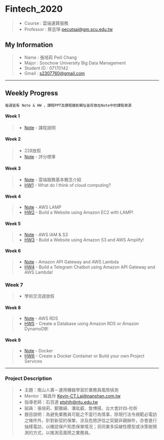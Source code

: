 # Fintech_2020
> * Course : 雲端運算服務
> * Professor : 蔡芸琤 pecutsai@gm.scu.edu.tw

## My Information
> * Name : 張培莉 Peili Chang
> * Major : Soochow University Big Data Management
> * Student ID : 07170142
> * Gmail : s2307760@gmail.com

---

## Weekly Progress
    每週皆有 Note & HW ，課程PPT及課程錄影網址皆存放在Note中的課程資源
#### Week 1
> * [Note](https://github.com/peilichang/FinTech/tree/master/Week1)  - 課程說明


#### Week 2
> * 228放假
> * [Note](https://github.com/peilichang/FinTech/tree/master/Week2)  - 評分標準


#### Week 3
> * [Note](https://github.com/peilichang/FinTech/tree/master/Week3)  - 雲端服務基本概念介紹
> * [HW1](https://github.com/peilichang/FinTech/blob/master/Week3/HW1.md)  - What do I think of cloud computing?


#### Week 4
> * [Note](https://github.com/peilichang/FinTech/tree/master/Week4)  - AWS LAMP
> * [HW2](https://www.youtube.com/watch?v=6kEHmKiX1Bo)  - Build a Website using Amazon EC2 with LAMP!


#### Week 5
> * [Note](https://github.com/peilichang/FinTech/blob/master/Week5/readme.md)  - AWS IAM & S3
> * [HW3](https://www.youtube.com/watch?v=2RwWuBKmLPo)  - Build a Website using Amazon S3 and AWS Amplify!


#### Week 6
> * [Note](https://github.com/peilichang/FinTech/blob/master/Week6/README.md)  - Amazon API Gateway and AWS Lambda
> * [HW4](https://www.youtube.com/watch?v=4wvYFSO9gtQ)  - Build a Telegram Chatbot using Amazon API Gateway and AWS Lambda!


### Week 7
> * 學術交流週放假


#### Week 8
> * [Note](https://github.com/peilichang/FinTech/blob/master/Week8/README.md)  - AWS RDS
> * [HW5](https://www.youtube.com/watch?v=_XyWLC7fhDc)  - Create a Database using Amazon RDS or Amazon DynamoDB!


#### Week 9
> * [Note](https://github.com/peilichang/FinTech/blob/master/Week9/README.md)  - Docker
> * [HW6]()  - Create a Docker Container or Build your own Project Services


---

### Project Description
  > * 主題：南山人壽－運用機器學習於業務員風險偵測
  > * Mentor：賴昌作 Kevin-CT.Lai@nanshan.com.tw
  > * 指導老師：石百達 ptshih@ntu.edu.tw
  > * 組員：張培莉、鄭雅綿、潘竑叡、詹博揚、台大會計四-杜昕
  > * 題目說明：為避免業務員可能之不當行為情事，除現行法令規範必電訪之條件外，針對新契約保單、涉及危險評估之契變非親辦件，亦會進行抽樣電訪，以確認保戶知悉保單情況；另同業多採線性模型或決策樹預測的方式，以推測高風險之業務員。

